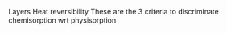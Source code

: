 Layers
Heat
reversibility
These are the 3 criteria to discriminate chemisorption wrt physisorption


